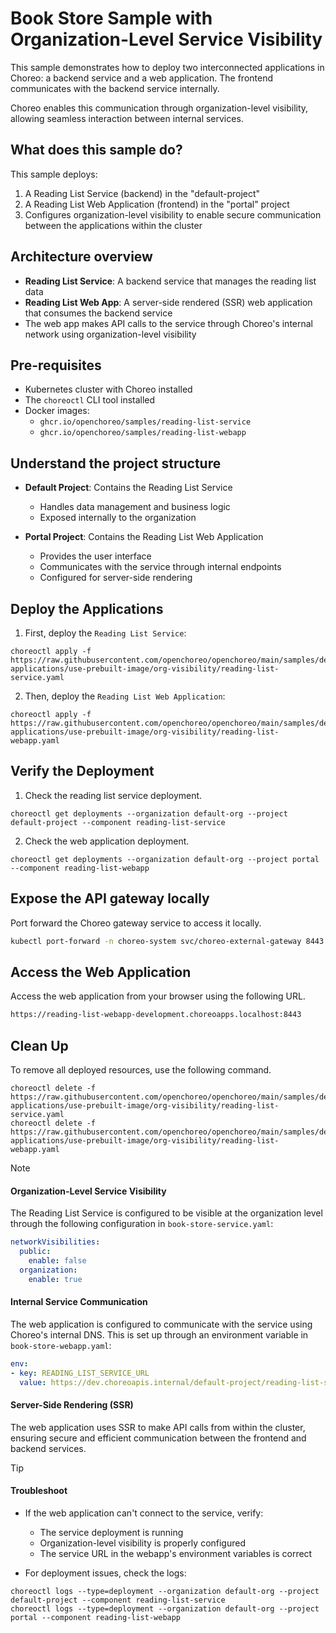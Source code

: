 # Book Store Sample with Organization-Level Service Visibility

This sample demonstrates how to deploy two interconnected applications in Choreo: a backend service and a web application. The frontend communicates with the backend service internally.

Choreo enables this communication through organization-level visibility, allowing seamless interaction between internal services.

## What does this sample do?

This sample deploys:

1. A Reading List Service (backend) in the "default-project"
2. A Reading List Web Application (frontend) in the "portal" project
3. Configures organization-level visibility to enable secure communication between the applications within the cluster

## Architecture overview

- **Reading List Service**: A backend service that manages the reading list data
- **Reading List Web App**: A server-side rendered (SSR) web application that consumes the backend service
- The web app makes API calls to the service through Choreo's internal network using organization-level visibility

## Pre-requisites

- Kubernetes cluster with Choreo installed
- The `choreoctl` CLI tool installed
- Docker images:
  - `ghcr.io/openchoreo/samples/reading-list-service`
  - `ghcr.io/openchoreo/samples/reading-list-webapp`

## Understand the project structure

- **Default Project**: Contains the Reading List Service
  - Handles data management and business logic
  - Exposed internally to the organization

- **Portal Project**: Contains the Reading List Web Application
  - Provides the user interface
  - Communicates with the service through internal endpoints
  - Configured for server-side rendering

## Deploy the Applications

1. First, deploy the `Reading List Service`:

```shell
choreoctl apply -f https://raw.githubusercontent.com/openchoreo/openchoreo/main/samples/deploying-applications/use-prebuilt-image/org-visibility/reading-list-service.yaml
```

2. Then, deploy the `Reading List Web Application`:

```shell
choreoctl apply -f https://raw.githubusercontent.com/openchoreo/openchoreo/main/samples/deploying-applications/use-prebuilt-image/org-visibility/reading-list-webapp.yaml
```

## Verify the Deployment

1. Check the reading list service deployment.

```shell
choreoctl get deployments --organization default-org --project default-project --component reading-list-service
```
2. Check the web application deployment.

```shell
choreoctl get deployments --organization default-org --project portal --component reading-list-webapp
```

## Expose the API gateway locally

Port forward the Choreo gateway service to access it locally.

```bash
kubectl port-forward -n choreo-system svc/choreo-external-gateway 8443:443
```

## Access the Web Application

Access the web application from your browser using the following URL.

```bash
https://reading-list-webapp-development.choreoapps.localhost:8443
```

## Clean Up

To remove all deployed resources, use the following command.

```shell
choreoctl delete -f https://raw.githubusercontent.com/openchoreo/openchoreo/main/samples/deploying-applications/use-prebuilt-image/org-visibility/reading-list-service.yaml
choreoctl delete -f https://raw.githubusercontent.com/openchoreo/openchoreo/main/samples/deploying-applications/use-prebuilt-image/org-visibility/reading-list-webapp.yaml
```

> [!NOTE]
> #### Organization-Level Service Visibility
> 
> The Reading List Service is configured to be visible at the organization level through the following configuration in `book-store-service.yaml`:
> 
> ```yaml
> networkVisibilities:
>   public:
>     enable: false
>   organization:
>     enable: true
> ```
>
> #### Internal Service Communication
>
> The web application is configured to communicate with the service using Choreo's internal DNS. This is set up through an environment variable in `book-store-webapp.yaml`:
>
> ```yaml
> env:
> - key: READING_LIST_SERVICE_URL
>   value: https://dev.choreoapis.internal/default-project/reading-list-service/api/v1/reading-list
> ```
>
> #### Server-Side Rendering (SSR)
>
> The web application uses SSR to make API calls from within the cluster, ensuring secure and efficient communication between the frontend and backend services.

> [!TIP]
> #### Troubleshoot
>
> - If the web application can't connect to the service, verify:
>   - The service deployment is running
>   - Organization-level visibility is properly configured
>   - The service URL in the webapp's environment variables is correct
> 
> - For deployment issues, check the logs:
> 
> ```shell
> choreoctl logs --type=deployment --organization default-org --project default-project --component reading-list-service
> choreoctl logs --type=deployment --organization default-org --project portal --component reading-list-webapp
> ```
